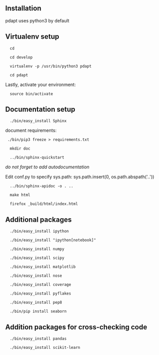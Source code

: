 Installation
--------------------

pdapt uses python3 by default


Virtualenv setup
-------------------------------------
      cd

      cd develop

      virtualenv -p /usr/bin/python3 pdapt

      cd pdapt

Lastly, activate your environment:

      source bin/activate

Documentation setup
-------------------------------------

      ./bin/easy_install Sphinx


document requirements:

     ./bin/pip3 freeze > requirements.txt

      mkdir doc

      ../bin/sphinx-quickstart

  *do not forget to add autodocumentation*

 Edit conf.py to specify sys.path: sys.path.insert(0, os.path.abspath('..'))

      ../bin/sphinx-apidoc -o . ..

      make html

      firefox _build/html/index.html


Additional packages
-------------------------------------

      ./bin/easy_install ipython

      ./bin/easy_install "ipython[notebook]"

      ./bin/easy_install numpy

      ./bin/easy_install scipy

      ./bin/easy_install matplotlib

      ./bin/easy_install nose

      ./bin/easy_install coverage

      ./bin/easy_install pyflakes

      ./bin/easy_install pep8

      ./bin/pip install seaborn




Addition packages for cross-checking code
-------------------------------------

      ./bin/easy_install pandas

      ./bin/easy_install scikit-learn


